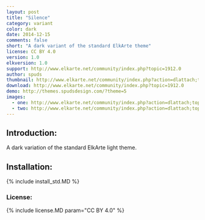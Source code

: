 ```yaml
---
layout: post
title: "Silence"
category: variant
color: dark
date: 2014-12-15
comments: false
short: "A dark variant of the standard ElkArte theme"
license: CC BY 4.0
version: 1.0
elkversion: 1.0
support: http://www.elkarte.net/community/index.php?topic=1912.0
author: spuds
thumbnail: http://www.elkarte.net/community/index.php?action=dlattach;topic=1912.0;attach=1312;image
download: http://www.elkarte.net/community/index.php?topic=1912.0
demo: http://themes.spudsdesign.com/?theme=5
images:
  - one: http://www.elkarte.net/community/index.php?action=dlattach;topic=1912.0;attach=1312;image
  - two: http://www.elkarte.net/community/index.php?action=dlattach;topic=1912.0;attach=1314;image
---
```


## Introduction:
A dark variation of the standard ElkArte light theme.

## Installation:
{% include install_std.MD %}

### License:
{% include license.MD param="CC BY 4.0" %}